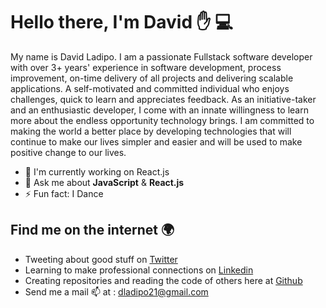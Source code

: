 
# Hello there, I'm David :hand: :computer:
<!-- <img src="https://github.com/deedevs/deedevs/blob/main/gitemoji.png"> -->

My name is David Ladipo. I am a passionate Fullstack software developer with over 3+ years' experience in software development, process improvement, on-time delivery of all projects and delivering scalable applications. A self-motivated and committed individual who enjoys challenges, quick to learn and appreciates feedback. As an initiative-taker and an enthusiastic developer, I come with an innate willingness to learn more about the endless opportunity technology brings. I am committed to making the world a better place by developing technologies that will continue to make our lives simpler and easier and will be used to make positive change to our lives.


- 🔭 I'm currently working on React.js
- 💬 Ask me about **JavaScript** & **React.js**
- ⚡ Fun fact: I Dance

<!--
**deedevs/deedevs** is a ✨ _special_ ✨ repository because its `README.md` (this file) appears on your GitHub profile.

Here are some ideas to get you started:

- 🔭 I’m currently working on ...
- 🌱 I’m currently learning ...
- 👯 I’m looking to collaborate on ...
- 🤔 I’m looking for help with ...
- 💬 Ask me about ...
- 📫 How to reach me: ...
- 😄 Pronouns: ...
- ⚡ Fun fact: ...
-->


## Find me on the internet :earth_africa:
- Tweeting about good stuff on <a href="https://twitter.com/davy0417">Twitter</a>
- Learning to make professional connections on <a href="https://www.linkedin.com/in/david-ladipo-691348108/">Linkedin</a>
- Creating repositories and reading the code of others here at <a href="https://github.com/deedevs">Github</a>
- Send me a mail :mailbox: at : dladipo21@gmail.com


